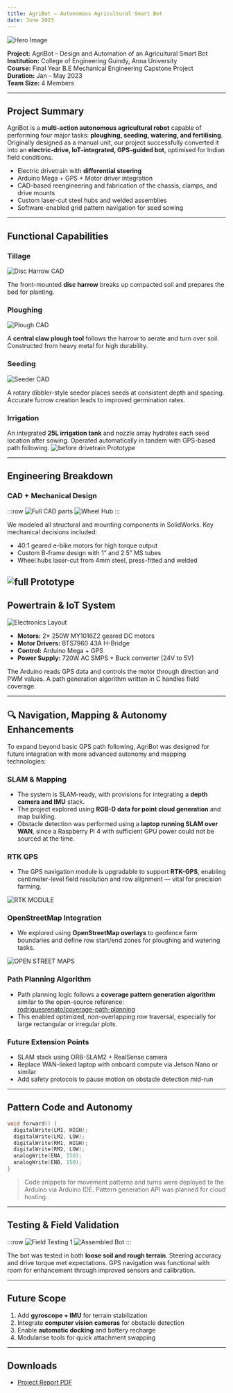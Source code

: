 ```yaml
---
title: AgriBot – Autonomous Agricultural Smart Bot
date: June 2023
---
```



![Hero Image](/Assets/Projects/agribot/hero.jpg)

**Project:** AgriBot – Design and Automation of an Agricultural Smart Bot  
**Institution:** College of Engineering Guindy, Anna University  
**Course:** Final Year B.E Mechanical Engineering Capstone Project  
**Duration:** Jan – May 2023  
**Team Size:** 4 Members  

---

##  Project Summary

AgriBot is a **multi-action autonomous agricultural robot** capable of performing four major tasks: **ploughing, seeding, watering, and fertilising**. Originally designed as a manual unit, our project successfully converted it into an **electric-drive, IoT-integrated, GPS-guided bot**, optimised for Indian field conditions.

- Electric drivetrain with **differential steering**
- Arduino Mega + GPS + Motor driver integration
- CAD-based reengineering and fabrication of the chassis, clamps, and drive mounts
- Custom laser-cut steel hubs and welded assemblies
- Software-enabled grid pattern navigation for seed sowing

---

##  Functional Capabilities

### Tillage

![Disc Harrow CAD](/Assets/Projects/agribot/till.png)

The front-mounted **disc harrow** breaks up compacted soil and prepares the bed for planting.

### Ploughing

![Plough CAD](/Assets/Projects/agribot/plough.png)

A **central claw plough tool** follows the harrow to aerate and turn over soil. Constructed from heavy metal for high durability.

### Seeding

![Seeder CAD](/Assets/Projects/agribot/seeder.png)

A rotary dibbler-style seeder places seeds at consistent depth and spacing. Accurate furrow creation leads to improved germination rates.

### Irrigation

An integrated **25L irrigation tank** and nozzle array hydrates each seed location after sowing. Operated automatically in tandem with GPS-based path following.
![before drivetrain Prototype](/Assets/Projects/agribot/full-assy.png)

---

##  Engineering Breakdown

### CAD + Mechanical Design

:::row
![Full CAD parts](/Assets/Projects/agribot/parts.jpg)
![Wheel Hub](/Assets/Projects/agribot/wheel-hub.png)
:::

We modeled all structural and mounting components in SolidWorks. Key mechanical decisions included:

- 40:1 geared e-bike motors for high torque output
- Custom B-frame design with 1” and 2.5” MS tubes
- Wheel hubs laser-cut from 4mm steel, press-fitted and welded


![full Prototype](/Assets/Projects/agribot/full-proto.png)
---

##  Powertrain & IoT System

![Electronics Layout](/Assets/Projects/agribot/laser-cut-parts.png)

- **Motors:** 2× 250W MY1016Z2 geared DC motors
- **Motor Drivers:** BTS7960 43A H-Bridge
- **Control:** Arduino Mega + GPS
- **Power Supply:** 720W AC SMPS + Buck converter (24V to 5V)

The Arduino reads GPS data and controls the motor through direction and PWM values. A path generation algorithm written in C handles field coverage.

---

## 🔍 Navigation, Mapping & Autonomy Enhancements

To expand beyond basic GPS path following, AgriBot was designed for future integration with more advanced autonomy and mapping technologies:

### SLAM & Mapping

- The system is SLAM-ready, with provisions for integrating a **depth camera and IMU** stack.
- The project explored using **RGB-D data for point cloud generation** and map building.
- Obstacle detection was performed using a **laptop running SLAM over WAN**, since a Raspberry Pi 4 with sufficient GPU power could not be sourced at the time.

### RTK GPS

- The GPS navigation module is upgradable to support **RTK-GPS**, enabling centimeter-level field resolution and row alignment — vital for precision farming.

![RTK MODULE](https://www.sparkfun.com/media/catalog/product/cache/6481a7e801770ff450b11f3cf63d7638/1/6/16481-SparkFun_GPS-RTK-SMA_Breakout_-_ZED-F9P__Qwiic_-01a.jpg)

### OpenStreetMap Integration

- We explored using **OpenStreetMap overlays** to geofence farm boundaries and define row start/end zones for ploughing and watering tasks.

![OPEN STREET MAPS](https://www.adci.com/hs-fs/hubfs/Blog%20Images/Open%20Source%20Map.jpg?width=1600&name=Open%20Source%20Map.jpg)

### Path Planning Algorithm

- Path planning logic follows a **coverage pattern generation algorithm** similar to the open-source reference:  
  [rodriguesrenato/coverage-path-planning](https://github.com/rodriguesrenato/coverage-path-planning)
- This enabled optimized, non-overlapping row traversal, especially for large rectangular or irregular plots.

### Future Extension Points

- SLAM stack using ORB-SLAM2 + RealSense camera
- Replace WAN-linked laptop with onboard compute via Jetson Nano or similar
- Add safety protocols to pause motion on obstacle detection mid-run

---

##  Pattern Code and Autonomy

```cpp
void forward() {
  digitalWrite(LM1, HIGH);
  digitalWrite(LM2, LOW);
  digitalWrite(RM1, HIGH);
  digitalWrite(RM2, LOW);
  analogWrite(ENA, 150);
  analogWrite(ENB, 150);
}
```

> Code snippets for movement patterns and turns were deployed to the Arduino via Arduino IDE. Pattern generation API was planned for cloud hosting.

---

##  Testing & Field Validation

:::row
![Field Testing 1](/Assets/Projects/agribot/field-testing.png)
![Assembled Bot](/Assets/Projects/agribot/assembled.png)
:::

The bot was tested in both **loose soil and rough terrain**. Steering accuracy and drive torque met expectations. GPS navigation was functional with room for enhancement through improved sensors and calibration.

---

##  Future Scope

1. Add **gyroscope + IMU** for terrain stabilization  
2. Integrate **computer vision cameras** for obstacle detection  
3. Enable **automatic docking** and battery recharge  
4. Modularise tools for quick attachment swapping

---

##  Downloads

- [Project Report PDF](/Assets/Projects/agribot/Agribot.pdf)